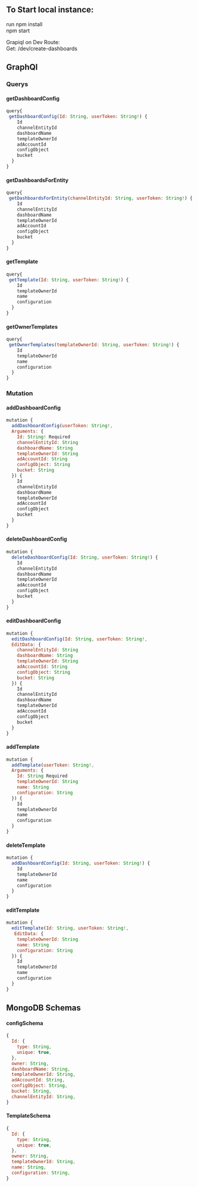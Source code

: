 ## To Start local instance:

run npm install <br />
npm start <br />

Grapiql on Dev Route: <br />
Get: /dev/create-dashboards

## GraphQl

### Querys

#### getDashboardConfig

```javascript
query{
 getDashboardConfig(Id: String, userToken: String!) {
    Id
    channelEntityId
    dashboardName
    templateOwnerId
    adAccountId
    configObject
    bucket
  }
}
```

#### getDashboardsForEntity

```javascript
query{
 getDashboardsForEntity(channelEntityId: String, userToken: String!) {
    Id
    channelEntityId
    dashboardName
    templateOwnerId
    adAccountId
    configObject
    bucket
  }
}
```

#### getTemplate

```javascript
query{
 getTemplate(Id: String, userToken: String!) {
    Id
    templateOwnerId
    name
    configuration
  }
}
```

#### getOwnerTemplates

```javascript
query{
 getOwnerTemplates(templateOwnerId: String, userToken: String!) {
    Id
    templateOwnerId
    name
    configuration
  }
}
```

### Mutation

#### addDashboardConfig

```javascript
mutation {
  addDashboardConfig(userToken: String!,
  Arguments: {
    Id: String! Required
    channelEntityId: String
    dashboardName: String
    templateOwnerId: String
    adAccountId: String
    configObject: String
    bucket: String
  }) {
    Id
    channelEntityId
    dashboardName
    templateOwnerId
    adAccountId
    configObject
    bucket
  }
}
```

#### deleteDashboardConfig

```javascript
mutation {
  deleteDashboardConfig(Id: String, userToken: String!) {
    Id
    channelEntityId
    dashboardName
    templateOwnerId
    adAccountId
    configObject
    bucket
  }
}
```

#### editDashboardConfig

```javascript
mutation {
  editDashboardConfig(Id: String, userToken: String!,
  EditData: {
    channelEntityId: String
    dashboardName: String
    templateOwnerId: String
    adAccountId: String
    configObject: String
    bucket: String
  }) {
    Id
    channelEntityId
    dashboardName
    templateOwnerId
    adAccountId
    configObject
    bucket
  }
}
```

#### addTemplate

```javascript
mutation {
  addTemplate(userToken: String!,
  Arguments: {
    Id: String Required
    templateOwnerId: String
    name: String
    configuration: String
  }) {
    Id
    templateOwnerId
    name
    configuration
  }
}
```

#### deleteTemplate

```javascript
mutation {
  addDashboardConfig(Id: String, userToken: String!) {
    Id
    templateOwnerId
    name
    configuration
  }
}
```

#### editTemplate

```javascript
mutation {
  editTemplate(Id: String, userToken: String!,
   EditData: {
    templateOwnerId: String
    name: String
    configuration: String
  }) {
    Id
    templateOwnerId
    name
    configuration
  }
}
```

## MongoDB Schemas

#### configSchema

```javascript
{
  Id: {
    type: String,
    unique: true,
  },
  owner: String,
  dashboardName: String,
  templateOwnerId: String,
  adAccountId: String,
  configObject: String,
  bucket: String,
  channelEntityId: String,
}
```

#### TemplateSchema

```javascript
{
  Id: {
    type: String,
    unique: true,
  },
  owner: String,
  templateOwnerId: String,
  name: String,
  configuration: String,
}
```
